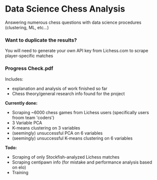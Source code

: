 # Data Science Chess Analysis
Answering numerous chess questions with data science procedures (clustering, ML, etc...)

### Want to duplicate the results?
You will need to generate your own API key from Lichess.com to scrape player-specific matches

### Progress Check.pdf
Includes:
- explanation and analysis of work finished so far
- Chess theory/general research info found for the project

**Currently done:** 
- Scraping ~6000 chess games from Lichess users (specifically users froom team 'coders')
- 3 Variable PCA
- K-means clustering on 3 variables
- (seemingly) unsuccessful PCA on 6 variables
- (seemingly) unsuccessful K-means clustering on 6 variables

**Todo:**
- Scraping of only Stockfish-analyzed Lichess matches
- Scraping centipawn info (for mistake and performance analysis based on elo)
- Training
